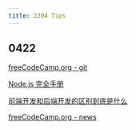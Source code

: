 ```yaml
---
title: 2204 Tips
---
```


## 0422

[freeCodeCamp.org - git](https://chinese.freecodecamp.org/news/tag/git/)

[Node.js 完全手册](https://chinese.freecodecamp.org/news/the-definitive-node-js-handbook/)

[前端开发和后端开发的区别到底是什么](https://chinese.freecodecamp.org/news/front-end-developer-vs-back-end-developer-definition-and-meaning-in-practice/)

[freeCodeCamp.org - news](https://chinese.freecodecamp.org/news)
